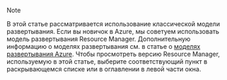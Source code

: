 > [!NOTE]
> В этой статье рассматривается использование классической модели развертывания. Если вы новичок в Azure, мы советуем использовать модель развертывания Resource Manager. Дополнительную информацию о моделях развертывания см. в статье о [моделях развертывания Azure](../articles/resource-manager-deployment-model.md). Чтобы просмотреть версию Resource Manager, используемую в этой статье, выберите соответствующий пункт в раскрывающемся списке или в оглавлении в левой части окна.
>
>